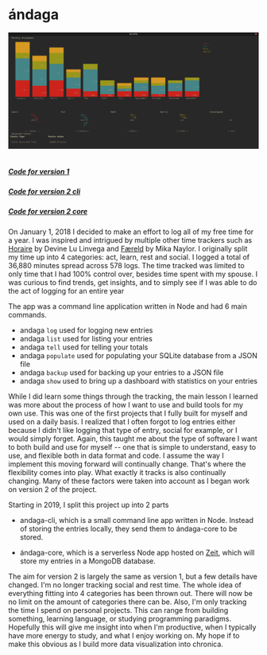 # ándaga

![andaga](media/andaga.png)

```scala mdoc:percentages:andaga
```
##### [Code for version 1](https://github.com/ckipp01/andaga-cli/tree/year-one)
##### [Code for version 2 cli](https://github.com/ckipp01/andaga-cli)
##### [Code for version 2 core](https://github.com/ckipp01/andaga-core)

On January 1, 2018 I decided to make an effort to log all of my free time for a
year. I was inspired and intrigued by multiple other time trackers such as
[Horaire](https://wiki.xxiivv.com/#horaire) by Devine Lu Linvega and
[Færeld](https://hraew.autophagy.io/faereld) by Mika Naylor. I originally split
my time up into 4 categories: act, learn, rest and social. I logged a total of
36,880 minutes spread across 578 logs. The time tracked was limited to only time
that I had 100% control over, besides time spent with my spouse. I was curious
to find trends, get insights, and to simply see if I was able to do the act of
logging for an entire year

The app was a command line application written in Node and had 6 main commands.

 - andaga `log` used for logging new entries
 - andaga `list` used for listing your entries
 - andaga `tell` used for telling your totals
 - andaga `populate` used for populating your SQLite database from a JSON file
 - andaga `backup` used for backing up your entries to a JSON file
 - andaga `show` used to bring up a dashboard with statistics on your entries

While I did learn some things through the tracking, the main lesson I learned
was more about the process of how I want to use and build tools for my own use.
This was one of the first projects that I fully built for myself and used on a
daily basis. I realized that I often forgot to log entries either because I
didn't like logging that type of entry, social for example, or I would simply
forget. Again, this taught me about the type of software I want to both build
and use for myself -- one that is simple to understand, easy to use, and
flexible both in data format and code. I assume the way I implement this moving
forward will continually change. That's where the flexibility comes into play.
What exactly it tracks is also continually changing. Many of these factors were
taken into account as I began work on version 2 of the project.

Starting in 2019, I split this project up into 2 parts
 - andaga-cli, which is a small command line app written in Node. Instead of
   storing the entries locally, they send them to ándaga-core to be stored.

 - ándaga-core, which is a serverless Node app hosted on [Zeit](http://zeit.co),
   which will store my entries in a MongoDB database.

The aim for version 2 is largely the same as version 1, but a few details have
changed. I'm no longer tracking social and rest time. The whole idea of
everything fitting into 4 categories has been thrown out. There will now be no
limit on the amount of categories there can be. Also, I'm only tracking the time
I spend on personal projects. This can range from building something, learning
language, or studying programming paradigms. Hopefully this will give me insight
into when I'm productive, when I typically have more energy to study, and what I
enjoy working on. My hope if to make this obvious as I build more data
visualization into chronica.
